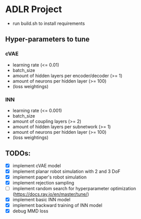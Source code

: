 # ADLR Project

- run build.sh to install requirements

## Hyper-parameters to tune

### cVAE

- learning rate (<= 0.01)
- batch_size
- amount of hidden layers per encoder/decoder  (>= 1)
- amount of neurons per hidden layer (>= 100)
- (loss weightings)

### INN

- learning rate (<= 0.001)
- batch_size
- amount of coupling layers (>= 2)
- amount of hidden layers per subnetwork (>= 1)
- amount of neurons per hidden layer (>= 100)
- (loss weightings)

## TODOs:
- [x] implement cVAE model
- [x] implement planar robot simulation with 2 and 3 DoF
- [x] implement paper's robot simulation
- [x] implement rejection sampling
- [ ] implement random search for hyperparameter optimization (https://docs.ray.io/en/master/tune/)
- [x] implement basic INN model
- [x] implement backward training of INN model
- [x] debug MMD loss